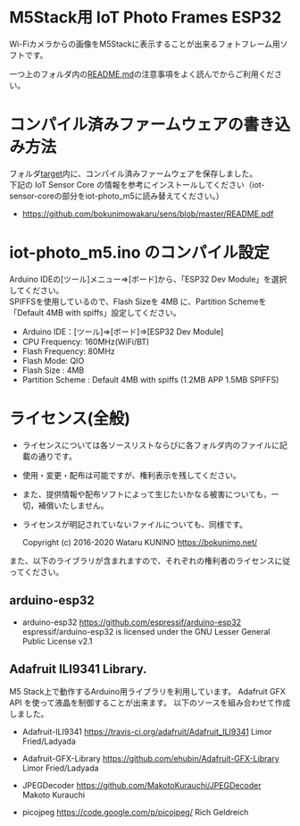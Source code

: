 # M5Stack用 IoT Photo Frames ESP32

Wi-Fiカメラからの画像をM5Stackに表示することが出来るフォトフレーム用ソフトです。  

一つ上のフォルダ内の[README.md](https://github.com/bokunimowakaru/iot-photo/blob/master/README.md)の注意事項をよく読んでからご利用ください。

# コンパイル済みファームウェアの書き込み方法

フォルダ[target](https://github.com/bokunimowakaru/iot-photo/tree/master/iot-photo_m5/target)内に、コンパイル済みファームウェアを保存しました。  
下記の IoT Sensor Core の情報を参考にインストールしてください（iot-sensor-coreの部分をiot-photo_m5に読み替えてください。）  

* <https://github.com/bokunimowakaru/sens/blob/master/README.pdf>

# iot-photo_m5.ino のコンパイル設定

Arduino IDEの[ツール]メニュー⇒[ボード]から、「ESP32 Dev Module」を選択してください。  
SPIFFSを使用しているので、Flash Sizeを 4MB に、Partition Schemeを「Default 4MB with spiffs」設定してください。  

* Arduino IDE：[ツール]⇒[ボード]⇒[ESP32 Dev Module]
* CPU Frequency: 160MHz(WiFi/BT)
* Flash Frequency: 80MHz
* Flash Mode: QIO
* Flash Size : 4MB
* Partition Scheme : Default 4MB with spiffs (1.2MB APP 1.5MB SPIFFS)

# ライセンス(全般)

* ライセンスについては各ソースリストならびに各フォルダ内のファイルに記載の通りです。  
* 使用・変更・配布は可能ですが、権利表示を残してください。  
* また、提供情報や配布ソフトによって生じたいかなる被害についても，一切，補償いたしません。  
* ライセンスが明記されていないファイルについても、同様です。  

	Copyright (c) 2016-2020 Wataru KUNINO <https://bokunimo.net/>

また、以下のライブラリが含まれますので、それぞれの権利者のライセンスに従ってください。  

## arduino-esp32

- arduino-esp32
	https://github.com/espressif/arduino-esp32
	espressif/arduino-esp32 is licensed under the GNU Lesser General Public License v2.1

## Adafruit ILI9341 Library.

M5 Stack上で動作するArduino用ライブラリを利用しています。
Adafruit GFX API を使って液晶を制御することが出来ます。
以下のソースを組み合わせて作成しました。

- Adafruit-ILI9341
	https://travis-ci.org/adafruit/Adafruit_ILI9341
	Limor Fried/Ladyada

- Adafruit-GFX-Library
	https://github.com/ehubin/Adafruit-GFX-Library
	Limor Fried/Ladyada

- JPEGDecoder
	https://github.com/MakotoKurauchi/JPEGDecoder
	Makoto Kurauchi

- picojpeg
	https://code.google.com/p/picojpeg/
	Rich Geldreich
